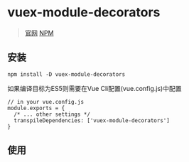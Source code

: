 # vuex-module-decorators

> [官网](https://championswimmer.in/vuex-module-decorators/)      [NPM](https://www.npmjs.com/package/vuex-module-decorators)



## 安装

`npm install -D vuex-module-decorators`

如果编译目标为ES5则需要在Vue Cli配置(vue.config.js)中配置

```
// in your vue.config.js
module.exports = {
  /* ... other settings */
  transpileDependencies: ['vuex-module-decorators']
}
```



## 使用

